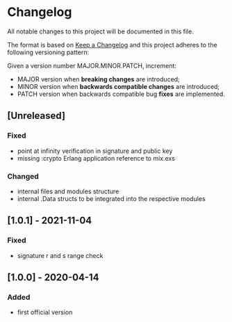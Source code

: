 # Changelog

All notable changes to this project will be documented in this file.

The format is based on [Keep a Changelog](https://keepachangelog.com/en/1.0.0/)
and this project adheres to the following versioning pattern:

Given a version number MAJOR.MINOR.PATCH, increment:

- MAJOR version when **breaking changes** are introduced;
- MINOR version when **backwards compatible changes** are introduced;
- PATCH version when backwards compatible bug **fixes** are implemented.


## [Unreleased]
### Fixed
- point at infinity verification in signature and public key
- missing :crypto Erlang application reference to mix.exs
### Changed
- internal files and modules structure
- internal .Data structs to be integrated into the respective modules

## [1.0.1] - 2021-11-04
### Fixed
- signature r and s range check

## [1.0.0] - 2020-04-14
### Added
- first official version
